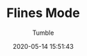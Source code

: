 ---
title: Flines Mode
description: Pink Overlay
date: 2020-05-14 15:51:43
author:
  - Tumble
buttons:
  - name: Install
    href: https://github.com/tumble1999/my-shaders-for-BC/raw/master/flines-mode.bcs.json
---